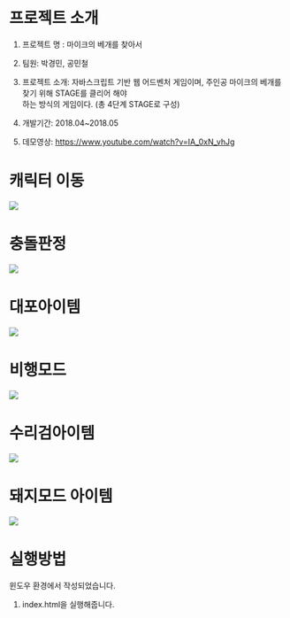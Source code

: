 # 프로젝트 소개

1. 프로젝트 명 : 마이크의 베개를 찾아서

2. 팀원: 박경민, 공민철

3. 프로젝트 소개: 자바스크립트 기반 웹 어드벤처 게임이며, 주인공 마이크의 베개를 찾기 위해 STAGE를 클리어 해야     
  하는 방식의 게임이다. (총 4단계 STAGE로 구성)


4. 개발기간: 2018.04~2018.05

5. 데모영상: https://www.youtube.com/watch?v=IA_0xN_vhJg

# 캐릭터 이동
<img src="https://user-images.githubusercontent.com/37204852/79064079-c18d4180-7ce0-11ea-9ea4-58beb87fbc98.png">

# 충돌판정
<img src="https://user-images.githubusercontent.com/37204852/79064089-dbc71f80-7ce0-11ea-89d1-8e3475e27a1a.png">

# 대포아이템
<img src="https://user-images.githubusercontent.com/37204852/79064173-9525f500-7ce1-11ea-82d2-9cca6ca32c96.png">

# 비행모드
<img src="https://user-images.githubusercontent.com/37204852/79064181-b5ee4a80-7ce1-11ea-83c0-70d50eb8b543.png">

# 수리검아이템
<img src="https://user-images.githubusercontent.com/37204852/79064181-b5ee4a80-7ce1-11ea-83c0-70d50eb8b543.png">

# 돼지모드 아이템
<img src="https://user-images.githubusercontent.com/37204852/79064209-e1713500-7ce1-11ea-9b60-23fc48bf2abd.png">

# 실행방법

윈도우 환경에서 작성되었습니다.

1. index.html을 실행해줍니다.
